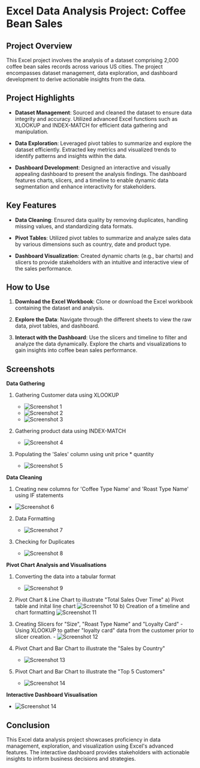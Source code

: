 # Excel Data Analysis Project: Coffee Bean Sales

## Project Overview

This Excel project involves the analysis of a dataset comprising 2,000 coffee bean sales records across various US cities. The project encompasses dataset management, data exploration, and dashboard development to derive actionable insights from the data.

## Project Highlights

- **Dataset Management**: Sourced and cleaned the dataset to ensure data integrity and accuracy. Utilized advanced Excel functions such as XLOOKUP and INDEX-MATCH for efficient data gathering and manipulation.

- **Data Exploration**: Leveraged pivot tables to summarize and explore the dataset efficiently. Extracted key metrics and visualized trends to identify patterns and insights within the data.

- **Dashboard Development**: Designed an interactive and visually appealing dashboard to present the analysis findings. The dashboard features charts, slicers, and a timeline to enable dynamic data segmentation and enhance interactivity for stakeholders.

## Key Features

- **Data Cleaning**: Ensured data quality by removing duplicates, handling missing values, and standardizing data formats.
  
- **Pivot Tables**: Utilized pivot tables to summarize and analyze sales data by various dimensions such as country, date and product type.
  
- **Dashboard Visualization**: Created dynamic charts (e.g., bar charts) and slicers to provide stakeholders with an intuitive and interactive view of the sales performance.

## How to Use

1. **Download the Excel Workbook**: Clone or download the Excel workbook containing the dataset and analysis.
   
2. **Explore the Data**: Navigate through the different sheets to view the raw data, pivot tables, and dashboard.
   
3. **Interact with the Dashboard**: Use the slicers and timeline to filter and analyze the data dynamically. Explore the charts and visualizations to gain insights into coffee bean sales performance.

## Screenshots

**Data Gathering**

1. Gathering Customer data using XLOOKUP
      - ![Screenshot 1](screenshots/Picture_1.png)
      - ![Screenshot 2](screenshots/Picture_2.png)
      - ![Screenshot 3](screenshots/Picture_3.png)

2. Gathering product data using INDEX-MATCH
   - ![Screenshot 4](screenshots/Picture_4.png)

3. Populating the 'Sales' column using unit price * quantity
   - ![Screenshot 5](screenshots/Picture_5.png)

**Data Cleaning**
1. Creating new columns for 'Coffee Type Name' and 'Roast Type Name' using IF statements
 - ![Screenshot 6](screenshots/Picture_6.png)

2. Data Formatting 
   - ![Screenshot 7](screenshots/Picture_7.png)

3. Checking for Duplicates
   - ![Screenshot 8](screenshots/Picture_8.png)

**Pivot Chart Analysis and Visualisations**
1. Converting the data into a tabular format 
   - ![Screenshot 9](screenshots/Picture_9.png)

2. Pivot Chart & Line Chart to illustrate "Total Sales Over Time"
   a) Pivot table and inital line chart  ![Screenshot 10](screenshots/Picture_10.png)
   b) Creation of a timeline and chart formatting ![Screenshot 11](screenshots/Picture_11.png)

3. Creating Slicers for "Size", "Roast Type Name" and "Loyalty Card"
       - Using XLOOKUP to gather "loyalty card" data from the customer prior to slicer creation.
       - ![Screenshot 12](screenshots/Picture_12.png)

4. Pivot Chart and Bar Chart to illustrate the "Sales by Country"
   - ![Screenshot 13](screenshots/Picture_13.png)

5. Pivot Chart and Bar Chart to illustrate the "Top 5 Customers"
   - ![Screenshot 14](screenshots/Picture_14.png)

**Interactive Dashboard Visualisation**
   - ![Screenshot 14](screenshots/Picture_14.png)


## Conclusion

This Excel data analysis project showcases proficiency in data management, exploration, and visualization using Excel's advanced features. The interactive dashboard provides stakeholders with actionable insights to inform business decisions and strategies.

